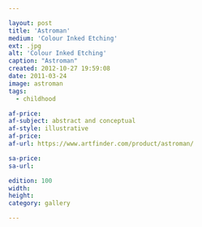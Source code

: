 ```yaml
---

layout: post
title: 'Astroman'
medium: 'Colour Inked Etching'
ext: .jpg
alt: 'Colour Inked Etching'
caption: "Astroman"
created: 2012-10-27 19:59:08
date: 2011-03-24
image: astroman
tags:
  - childhood

af-price:
af-subject: abstract and conceptual
af-style: illustrative
af-price:
af-url: https://www.artfinder.com/product/astroman/

sa-price:
sa-url:

edition: 100
width:
height:
category: gallery

---
```

